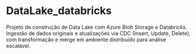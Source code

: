# DataLake_databricks
Projeto de construção de Data Lake com Azure Blob Storage e Databricks. Ingestão de dados originais e atualizações via CDC (Insert, Update, Delete), com transformação e merge em ambiente distribuído para análise escalável.
